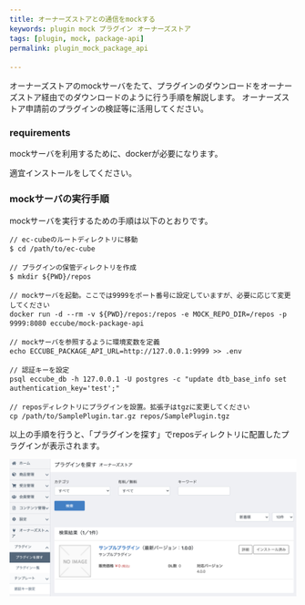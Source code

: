 ```yaml
---
title: オーナーズストアとの通信をmockする
keywords: plugin mock プラグイン オーナーズストア
tags: [plugin, mock, package-api]
permalink: plugin_mock_package_api

---
```


オーナーズストアのmockサーバをたて、プラグインのダウンロードをオーナーズストア経由でのダウンロードのように行う手順を解説します。
オーナーズストア申請前のプラグインの検証等に活用してください。

### requirements

mockサーバを利用するために、dockerが必要になります。

適宜インストールをしてください。

### mockサーバの実行手順

mockサーバを実行するための手順は以下のとおりです。

```
// ec-cubeのルートディレクトリに移動
$ cd /path/to/ec-cube

// プラグインの保管ディレクトリを作成
$ mkdir ${PWD}/repos

// mockサーバを起動。ここでは9999をポート番号に設定していますが、必要に応じて変更してください
docker run -d --rm -v ${PWD}/repos:/repos -e MOCK_REPO_DIR=/repos -p 9999:8080 eccube/mock-package-api

// mockサーバを参照するように環境変数を定義
echo ECCUBE_PACKAGE_API_URL=http://127.0.0.1:9999 >> .env

// 認証キーを設定
psql eccube_db -h 127.0.0.1 -U postgres -c "update dtb_base_info set authentication_key='test';"

// reposディレクトリにプラグインを設置。拡張子はtgzに変更してください
cp /path/to/SamplePlugin.tar.gz repos/SamplePlugin.tgz
```

以上の手順を行うと、「プラグインを探す」でreposディレクトリに配置したプラグインが表示されます。

![プラグインを探す](./images/plugin/mock-server.png)

